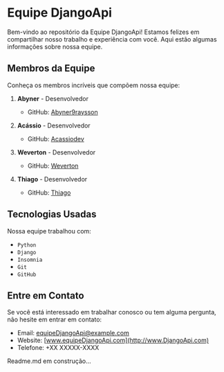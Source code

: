 # Equipe DjangoApi

Bem-vindo ao repositório da Equipe DjangoApi! Estamos felizes em compartilhar nosso trabalho e experiência com você. Aqui estão algumas informações sobre nossa equipe.

## Membros da Equipe

Conheça os membros incríveis que compõem nossa equipe:

1. **Abyner** - Desenvolvedor
   - GitHub: [Abyner9raysson](https://github.com/Abyner)

2. **Acássio** - Desenvolvedor
   - GitHub: [Acassiodev](https://github.com/Acassiodev)

3. **Weverton** - Desenvolvedor
   - GitHub: [Weverton](https://github.com/Weverton)

4. **Thiago** - Desenvolvedor
   - GitHub: [Thiago](https://github.com/Thiago)

## Tecnologias Usadas

Nossa equipe trabalhou com:

- `Python`
- `Django`
- `Insomnia`
- `Git`
- `GitHub`


## Entre em Contato

Se você está interessado em trabalhar conosco ou tem alguma pergunta, não hesite em entrar em contato:

- Email: equipeDjangoApi@example.com
- Website: [www.equipeDjangoApi.com](http://www.DjangoApi.com)
- Telefone: +XX XXXXX-XXXX

Readme.md em construção...